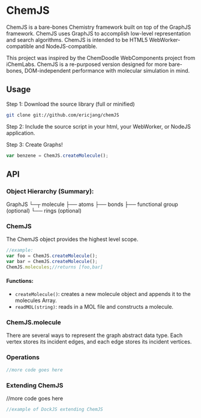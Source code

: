 # ChemJS

ChemJS is a bare-bones Chemistry framework built on top of the GraphJS framework. ChemJS uses GraphJS to accomplish low-level representation and search algorithms. ChemJS is intended to be HTML5 WebWorker-compatible and NodeJS-compatible.

This project was inspired by the ChemDoodle WebComponents project from iChemLabs. ChemJS is a re-purposed version designed for more bare-bones, DOM-independent performance with molecular simulation in mind.

## Usage

Step 1: Download the source library (full or minified)
```bash
git clone git://github.com/ericjang/chemJS
```

Step 2: Include the source script in your html, your WebWorker, or NodeJS application.

Step 3: Create Graphs!
```JavaScript
var benzene = ChemJS.createMolecule();

```

## API

### Object Hierarchy (Summary):

GraphJS
└─┬ molecule
  ├── atoms
  ├── bonds
  ├── functional group (optional)
  └── rings (optional)

### ChemJS

The ChemJS object provides the highest level scope.

```JavaScript
//example:
var foo = ChemJS.createMolecule();
var bar = ChemJS.createMolecule();
ChemJS.molecules;//returns [foo,bar]
```

#### Functions:
- `createMolecule()`: creates a new molecule object and appends it to the molecules Array.
- `readMOL(string)`: reads in a MOL file and constructs a molecule.

### ChemJS.molecule

There are several ways to represent the graph abstract data type. Each vertex stores its incident edges, and each edge stores its incident vertices.

### Operations
```JavaScript
//more code goes here
```
### Extending ChemJS
//more code goes here
```JavaScript
//example of DockJS extending ChemJS
```
